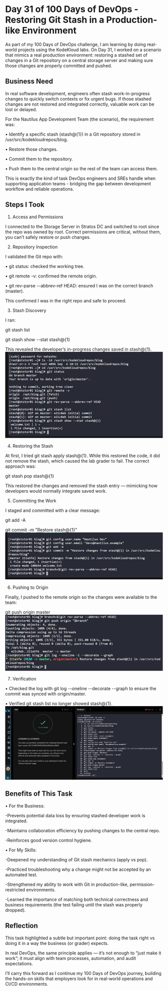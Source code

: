 # Day 31 of 100 Days of DevOps - Restoring Git Stash in a Production-like Environment
As part of my 100 Days of DevOps challenge, I am learning by doing real-world projects using the KodeKloud labs. On Day 31, I worked on a scenario that mimics a real production environment: restoring a stashed set of changes in a Git repository on a central storage server and making sure those changes are properly committed and pushed.

## Business Need
In real software development, engineers often stash work-in-progress changes to quickly switch contexts or fix urgent bugs. If those stashed changes are not restored and integrated correctly, valuable work can be lost or delayed.

For the Nautilus App Development Team (the scenario), the requirement was:

•	Identify a specific stash (stash@{1}) in a Git repository stored in /usr/src/kodekloudrepos/blog.

•	Restore those changes.

•	Commit them to the repository.

•	Push them to the central origin so the rest of the team can access them.

This is exactly the kind of task DevOps engineers and SREs handle when supporting application teams - bridging the gap between development workflow and reliable operations.

## Steps I Took
1. Access and Permissions

I connected to the Storage Server in Stratos DC and switched to root since the repo was owned by root. Correct permissions are critical, without them, you can’t safely restore or push changes.

2. Repository Inspection

I validated the Git repo with:

•	git status: checked the working tree.

•	git remote -v: confirmed the remote origin.

•	git rev-parse --abbrev-ref HEAD: ensured I was on the correct branch (master).

This confirmed I was in the right repo and safe to proceed.

3. Stash Discovery

I ran:

git stash list

git stash show --stat stash@{1}

This revealed the developer’s in-progress changes saved in stash@{1}.
![Screenshot](screenshots/stash-list.png)

4. Restoring the Stash

At first, I tried git stash apply stash@{1}. While this restored the code, it did not remove the stash, which caused the lab grader to fail. The correct approach was:

git stash pop stash@{1}

This restored the changes and removed the stash entry — mimicking how developers would normally integrate saved work.

5. Committing the Work

I staged and committed with a clear message:

git add -A

git commit -m "Restore stash@{1}"
![Screenshot](screenshots/commit-restore.png)

6. Pushing to Origin

Finally, I pushed to the remote origin so the changes were available to the team:

git push origin master
![Screenshot](screenshots/git-push.png)

7. Verification

•	Checked the log with git log --oneline --decorate --graph to ensure the commit was synced with origin/master.

•	Verified git stash list no longer showed stash@{1}.
![Screenshot](screenshots/task-success.png)

## Benefits of This Task
•	For the Business:

-Prevents potential data loss by ensuring stashed developer work is integrated.

-Maintains collaboration efficiency by pushing changes to the central repo.

-Reinforces good version control hygiene.

•	For My Skills:

-Deepened my understanding of Git stash mechanics (apply vs pop).

-Practiced troubleshooting why a change might not be accepted by an automated test.

-Strengthened my ability to work with Git in production-like, permission-restricted environments.

-Learned the importance of matching both technical correctness and business requirements (the test failing until the stash was properly dropped).

## Reflection
This task highlighted a subtle but important point: doing the task right vs doing it in a way the business (or grader) expects.

In real DevOps, the same principle applies — it’s not enough to “just make it work”; it must align with team processes, automation, and audit expectations.

I’ll carry this forward as I continue my 100 Days of DevOps journey, building the hands-on skills that employers look for in real-world operations and CI/CD environments.
